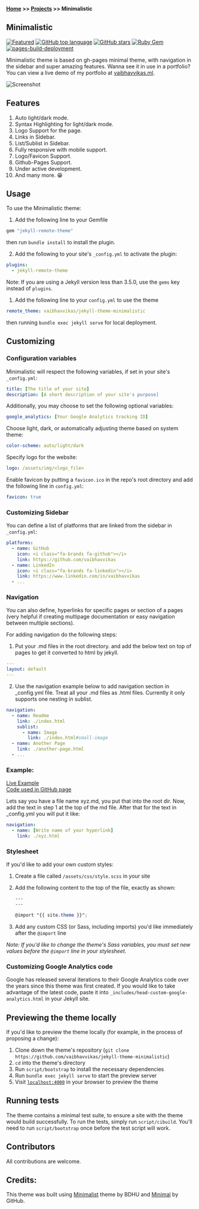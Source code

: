 **[Home](https://vaibhavvikas.github.io/) >> [Projects](https://vaibhavvikas.github.io/projects.html) >> Minimalistic**

## Minimalistic

[![Featured](https://img.shields.io/badge/featured%20on-JekyllThemes-red.svg)](https://jekyll-themes.com/jekyll-theme-minimalistic/)
[![GitHub top language](https://img.shields.io/github/languages/top/vaibhavvikas/jekyll-theme-minimalistic)](#)
[![GitHub stars](https://img.shields.io/github/stars/vaibhavvikas/jekyll-theme-minimalistic)](https://github.com/vaibhavvikas/jekyll-theme-minimalistic/stargazers)
[![Ruby Gem](https://github.com/vaibhavvikas/jekyll-theme-minimalistic/actions/workflows/gem-push.yml/badge.svg)](https://github.com/vaibhavvikas/jekyll-theme-minimalistic/actions/workflows/gem-push.yml)
[![pages-build-deployment](https://github.com/vaibhavvikas/jekyll-theme-minimalistic/actions/workflows/pages/pages-build-deployment/badge.svg)](https://github.com/vaibhavvikas/jekyll-theme-minimalistic/actions/workflows/pages/pages-build-deployment)

Minimalistic theme is based on gh-pages minimal theme, with navigation in the sidebar and super amazing features. Wanna see it in use in a portfolio? You can view a live demo of my portfolio at [vaibhavvikas.ml](https://vaibhavvikas.ml/).

![Screenshot](https://user-images.githubusercontent.com/28614457/179896288-56255d9e-946a-4566-aca4-85459d403ff9.png)

## Features
1. Auto light/dark mode.
2. Syntax Highlighting for light/dark mode.
3. Logo Support for the page.
4. Links in Sidebar.
5. List/Sublist in Sidebar.
6. Fully responsive with mobile support.
7. Logo/Favicon Support.
8. Github-Pages Support.
9. Under active development.
10. And many more. 😁

## Usage

To use the Minimalistic theme:

1. Add the following line to your Gemfile

```ruby
gem "jekyll-remote-theme"
```

then run `bundle install` to install the plugin.

2. Add the following to your site's `_config.yml` to activate the plugin:

```yml
plugins:
  - jekyll-remote-theme
```

Note: If you are using a Jekyll version less than 3.5.0, use the `gems` key instead of `plugins`.

1. Add the following line to your `config.yml` to use the theme

```yml
remote_theme: vaibhavvikas/jekyll-theme-minimalistic
```

then running `bundle exec jekyll serve` for local deployment.

## Customizing

### Configuration variables

Minimalistic will respect the following variables, if set in your site's `_config.yml`:

```yml
title: [The title of your site]
description: [A short description of your site's purpose]
```

Additionally, you may choose to set the following optional variables:

```yml
google_analytics: [Your Google Analytics tracking ID]
```

Choose light, dark, or automatically adjusting theme based on system theme:

```yml
color-scheme: auto/light/dark
```

Specify logo for the website:

```yml
logo: /assets/img/<logo_file>
```

Enable favicon by putting a `favicon.ico` in the repo's root directory and add the following line in `config.yml`:

```yml
favicon: true
```

### Customizing Sidebar

You can define a list of platforms that are linked from the sidebar in `_config.yml`:

```yml
platforms:
  - name: GitHub
    icon: <i class="fa-brands fa-github"></i>
    link: https://github.com/vaibhavvikas
  - name: LinkedIn
    icon: <i class="fa-brands fa-linkedin"></i>
    link: https://www.linkedin.com/in/vaibhavvikas
  - ...
```

### Navigation

You can also define, hyperlinks for specific pages or section of a pages (very helpful if creating multipage documentation or easy navigation between multiple sections). 

For adding navigation do the following steps:

1. Put your .md files in the root directory. and add the below text on top of pages to get it converted to html by jekyll.
   
```yml
---
layout: default
---
```

2. Use the navigation example below to add navigation section in _config.yml file. Treat all your .md files as .html files. Currently it only supports one nesting in sublist.

```yml
navigation:
  - name: Readme
    link: ./index.html
    sublist:
      - name: Image
        link: ./index.html#small-image
  - name: Another Page
    link: ./another-page.html
  - ...
```

### Example:

[Live Example](https://vaibhavvikas.github.io/jekyll-theme-minimalistic/)\
[Code used in GitHub page](https://github.com/vaibhavvikas/jekyll-theme-minimalistic/tree/gh-pages)

Lets say you have a file name xyz.md, you put that into the root dir. Now, add the text in step 1 at the top of the md file. After that for the text in _config.yml you will put it like:

```yml
navigation:
  - name: [Write name of your hyperlink]
    link: ./xyz.html
```

### Stylesheet

If you'd like to add your own custom styles:

1. Create a file called `/assets/css/style.scss` in your site
2. Add the following content to the top of the file, exactly as shown:

    ```scss
    ---
    ---

    @import "{{ site.theme }}";
    ```

3. Add any custom CSS (or Sass, including imports) you'd like immediately after the `@import` line

*Note: If you'd like to change the theme's Sass variables, you must set new values before the `@import` line in your stylesheet.*

### Customizing Google Analytics code

Google has released several iterations to their Google Analytics code over the years since this theme was first created. If you would like to take advantage of the latest code, paste it into `_includes/head-custom-google-analytics.html` in your Jekyll site.

## Previewing the theme locally

If you'd like to preview the theme locally (for example, in the process of proposing a change):

1. Clone down the theme's repository (`git clone https://github.com/vaibhavvikas/jekyll-theme-minimalistic`)
2. `cd` into the theme's directory
3. Run `script/bootstrap` to install the necessary dependencies
4. Run `bundle exec jekyll serve` to start the preview server
5. Visit [`localhost:4000`](http://localhost:4000) in your browser to preview the theme

## Running tests

The theme contains a minimal test suite, to ensure a site with the theme would build successfully. To run the tests, simply run `script/cibuild`. You'll need to run `script/bootstrap` once before the test script will work.

## Contributors

All contributions are welcome.

## Credits:

This theme was built using [Minimalist](https://github.com/BDHU/minimalist) theme by BDHU and [Minimal](https://github.com/pages-themes/minimal) by GitHub.
